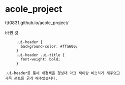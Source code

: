 # acole_project

ttt0831.github.io/acole_project/


바뀐 것


 ```   
      .ui-header {
        background-color: #ffa600;
      }
      .ui-header .ui-title {
        font-weight: bold;
      }

.ui-header를 통해 배경색을 경성대 마크 색이랑 비슷하게 해주었고
제목 폰트를 굵게 해주었습니다.
